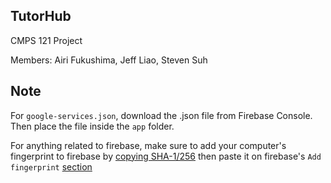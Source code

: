 ## TutorHub
CMPS 121 Project

Members: Airi Fukushima, Jeff Liao, Steven Suh

## Note
For `google-services.json`, download the .json file from Firebase Console. Then place the file inside the `app` folder.

For anything related to firebase, make sure to add your computer's fingerprint to firebase by 
[copying SHA-1/256](https://stackoverflow.com/questions/45494925/get-sha-1-for-android-firebase) then paste it on firebase's `Add fingerprint` [section](https://console.firebase.google.com/u/1/project/chore-app-b0575/settings/general/android:com.example.choreapp)
